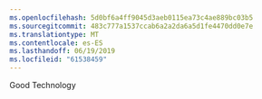 ```yaml
---
ms.openlocfilehash: 5d0bf6a4ff9045d3aeb0115ea73c4ae889bc03b5
ms.sourcegitcommit: 483c777a1537ccab6a2a2da6a5d1fe4470dd0e7e
ms.translationtype: MT
ms.contentlocale: es-ES
ms.lasthandoff: 06/19/2019
ms.locfileid: "61538459"
---
```

Good Technology